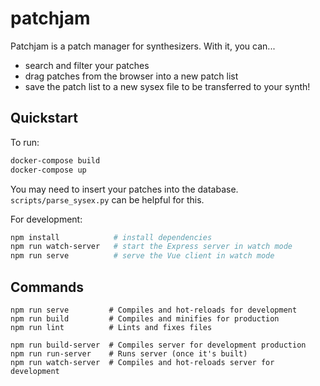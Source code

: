 # patchjam

Patchjam is a patch manager for synthesizers. With it, you can...
 - search and filter your patches
 - drag patches from the browser into a new patch list
 - save the patch list to a new sysex file to be transferred to your synth!

## Quickstart

To run:

```bash
docker-compose build
docker-compose up
```

You may need to insert your patches into the database. `scripts/parse_sysex.py` can be helpful for this.

For development:

```bash
npm install            # install dependencies
npm run watch-server   # start the Express server in watch mode
npm run serve          # serve the Vue client in watch mode
```

## Commands

```
npm run serve         # Compiles and hot-reloads for development
npm run build         # Compiles and minifies for production
npm run lint          # Lints and fixes files

npm run build-server  # Compiles server for development production
npm run run-server    # Runs server (once it's built)
npm run watch-server  # Compiles and hot-reloads server for development
```
